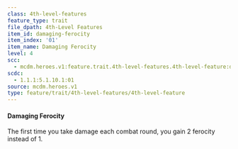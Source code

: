 ```yaml
---
class: 4th-level-features
feature_type: trait
file_dpath: 4th-Level Features
item_id: damaging-ferocity
item_index: '01'
item_name: Damaging Ferocity
level: 4
scc:
  - mcdm.heroes.v1:feature.trait.4th-level-features.4th-level-feature:damaging-ferocity
scdc:
  - 1.1.1:5.1.10.1:01
source: mcdm.heroes.v1
type: feature/trait/4th-level-features/4th-level-feature
---
```


#### Damaging Ferocity

The first time you take damage each combat round, you gain 2 ferocity instead of 1.
